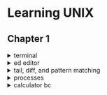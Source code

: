 # Learning UNIX

## Chapter 1
<details>
  <summary> terminal</summary>
  
  ```
  set -o vi / emacs
  ctl-r # search back in time
  ctl-o # enter 
  ctl-g # quit history search 

  ctl-e # end of line 
  ctl-a # start of lien 

  history # show history 
  !1 # run the specific history 
  !ping # search run lastest that matched :p
  !! # run previous
  ```
</details>


<details>
  <summary>ed editor </summary>
  
  ```
  $ ed
  a
  .
  w junk, q
  
  r temp # read how many bypes

  $ ed junk
  ,p # print all content
  s/great/greatest
  w, q
  ```
</details>

<details>
  <summary>tail, diff, and pattern matching</summary>
  
  ls
  ```
  ls -lt # last modification
  ls -lrt
  ls -f # list in order of recent modifed 
  
  ls -lu # show time of usage 
  ls -lc # show permission change time (inode change)
  ls -lut # last modificaiton 
  ls -i $ show inode number （ln and mv same inode) 
  ```
  od and diff
  ```
  od -c # dump into character 
  od -cb # character with binary 

  grep to tobe fleas, -v # lines without the pattern
  sort poem # sort line by first character
  ls | sort -r , -n

  tail -1 poem # last one, default 10 lines 

  cmp poem new_poem 

  diff poem new_poem # c2c means line 2 in file1 needs to be changed to file2's line 2
  ```

  pattern matching
  ```
  rm lecture? # match same length but differ single character
  ls -1 ch?.1 
  echo lecture*
  ls \? or '?" # escape ?
  ```
</details>

<details>
  <summary>processes</summary>
  
  ```
  &
  wait
  ps -ag # list all users' processes

  # tty: native terminal device
  # pts: psuedo terminal 

  nohup ./sleepy.sh & # nohup.out
  nice expensive-cmd &
  at 1130 <file1 # not working? 
  ```

  set time and bash
  ```
  timedatectl set-timezone America/Chicago
  echo "PS1='yes sir? '" > .profile

  b=/home/cc
  cd 
  export b # other program can use b
  ```
  
</details>
  
<details>
  <summary>calculator bc</summary>
  
  ```
  bc -l # using math library, setting scale=20
  ```
</details>
